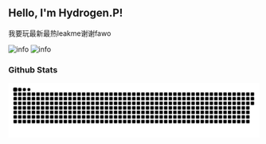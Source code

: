 ## Hello, I'm Hydrogen.P!

我要玩最新最热leakme谢谢fawo

![info](https://github-readme-stats.vercel.app/api?username=CodePwn2021&show_icons=true&count_private=true&include_all_commits=true&show=reviews%2Cdiscussions_answered&role=OWNER%2CORGANIZATION_MEMBER%2CCOLLABORATOR&theme=default_repocard)
![info](https://github-readme-stats.vercel.app/api/top-langs/?username=CodePwn2021&layout=compact)

### Github Stats

![](https://raw.githubusercontent.com/CodePwn2021/CodePwn2021/output/github-contribution-grid-snake.svg)
